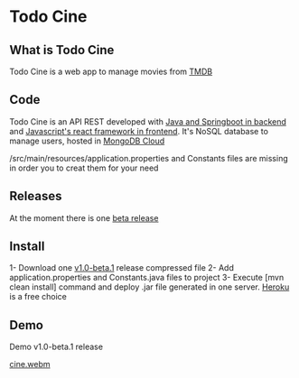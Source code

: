 # Todo Cine

## What is Todo Cine

Todo Cine is a web app to manage movies from [TMDB](https://www.themoviedb.org/) 

## Code

Todo Cine is an API REST developed with [Java and Springboot in backend](https://github.com/abeltran10/todocine_backend) and [Javascript's react framework in frontend](https://github.com/abeltran10/todo_cine_frontend). It's NoSQL database to manage users, hosted in [MongoDB Cloud](https://cloud.mongodb.com/)


/src/main/resources/application.properties and Constants files are missing in order you to creat them for your need

## Releases

At the moment there is one [beta release](https://github.com/abeltran10/todocine_backend/releases/tag/v1.0)

## Install

1- Download one [v1.0-beta.1](https://github.com/abeltran10/todocine_backend/releases/tag/v1.0) release compressed file 
2- Add application.properties and Constants.java files to project
3- Execute [mvn clean install] command and deploy .jar file generated in one server. [Heroku](https://heroku.com) is a free choice

## Demo

Demo v1.0-beta.1 release

[cine.webm](https://github.com/abeltran10/todocine_backend/assets/44783052/bbdcd328-0bf3-453a-aab3-0a7fafa761e5)
